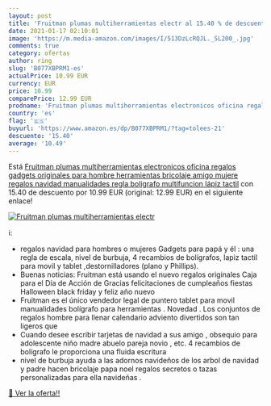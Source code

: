 ```yaml
---
layout: post
title: 'Fruitman plumas multiherramientas electr al 15.40 % de descuento'
date: 2021-01-17 02:10:01
image: 'https://m.media-amazon.com/images/I/513DzLcRQJL._SL200_.jpg'
comments: true
category: ofertas
author: ring
slug: 'B077XBPRM1-es'
actualPrice: 10.99 EUR
currency: EUR
price: 10.99
comparePrice: 12.99 EUR
prodname: 'Fruitman plumas multiherramientas electronicos oficina regalos gadgets originales para hombre herramientas bricolaje amigo mujere regalos navidad manualidades regla boligrafo multifuncion lápiz tactil'
country: 'es'
flag: '🇪🇸'
buyurl: 'https://www.amazon.es/dp/B077XBPRM1/?tag=tolees-21'
descuento: '15.40'
average: '10.49'
---
```


Está [Fruitman plumas multiherramientas electronicos oficina regalos gadgets originales para hombre herramientas bricolaje amigo mujere regalos navidad manualidades regla boligrafo multifuncion lápiz tactil](https://www.amazon.es/dp/B077XBPRM1/?tag=tolees-21) con 15.40 de descuento por 10.99 EUR (original: 12.99 EUR) en el siguiente enlace!

[![Fruitman plumas multiherramientas electr](https://m.media-amazon.com/images/I/513DzLcRQJL._SL200_.jpg)](https://www.amazon.es/dp/B077XBPRM1/?tag=tolees-21)

ℹ️:

- regalos navidad para hombres o mujeres Gadgets para papá y él : una regla de escala, nivel de burbuja, 4 recambios de bolígrafos, lapiz tactil para movil y tablet ,destornilladores (plano y Phillips).
- Buenas noticias: Fruitman está usando el nuevo regalos originales Caja para el Día de Acción de Gracias felicitaciones de cumpleaños fiestas Halloween black friday y feliz año nuevo
- Fruitman es el único vendedor legal de puntero tablet para movil manualidades bolígrafo para herramientas . Novedad . Los conjuntos de regalos hombre para llenar calendario adviento divertidos son tan ligeros que
- Cuando desee escribir tarjetas de navidad a sus amigo , obsequio para adolescente niño madre abuelo pareja novio , etc. 4 recambios de bolígrafo le proporciona una fluida escritura
- nivel de burbuja ayuda a las adornos navideños de los arbol de navidad y padre hacen bricolaje papa noel regalos secretos o tazas personalizadas para ella navideñas .

[🛒 Ver la oferta!!](https://www.amazon.es/dp/B077XBPRM1/?tag=tolees-21)
